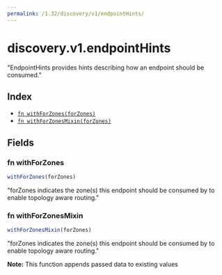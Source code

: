```yaml
---
permalink: /1.32/discovery/v1/endpointHints/
---
```


# discovery.v1.endpointHints

"EndpointHints provides hints describing how an endpoint should be consumed."

## Index

* [`fn withForZones(forZones)`](#fn-withforzones)
* [`fn withForZonesMixin(forZones)`](#fn-withforzonesmixin)

## Fields

### fn withForZones

```ts
withForZones(forZones)
```

"forZones indicates the zone(s) this endpoint should be consumed by to enable topology aware routing."

### fn withForZonesMixin

```ts
withForZonesMixin(forZones)
```

"forZones indicates the zone(s) this endpoint should be consumed by to enable topology aware routing."

**Note:** This function appends passed data to existing values